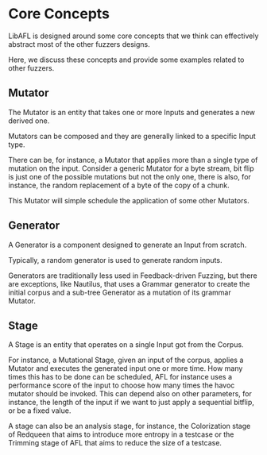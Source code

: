 # Core Concepts

LibAFL is designed around some core concepts that we think can effectively abstract most of the other fuzzers designs.

Here, we discuss these concepts and provide some examples related to other fuzzers.

## Mutator

The Mutator is an entity that takes one or more Inputs and generates a new derived one.

Mutators can be composed and they are generally linked to a specific Input type.

There can be, for instance, a Mutator that applies more than a single type of mutation on the input. Consider a generic Mutator for a byte stream, bit flip is just one of the possible mutations but not the only one, there is also, for instance, the random replacement of a byte of the copy of a chunk.

This Mutator will simple schedule the application of some other Mutators.

## Generator

A Generator is a component designed to generate an Input from scratch.

Typically, a random generator is used to generate random inputs.

Generators are traditionally less used in Feedback-driven Fuzzing, but there are exceptions, like Nautilus, that uses a Grammar generator to create the initial corpus and a sub-tree Generator as a mutation of its grammar Mutator.

## Stage

A Stage is an entity that operates on a single Input got from the Corpus.

For instance, a Mutational Stage, given an input of the corpus, applies a Mutator and executes the generated input one or more time. How many times this has to be done can be scheduled, AFL for instance uses a performance score of the input to choose how many times the havoc mutator should be invoked. This can depend also on other parameters, for instance, the length of the input if we want to just apply a sequential bitflip, or be a fixed value.

A stage can also be an analysis stage, for instance, the Colorization stage of Redqueen that aims to introduce more entropy in a testcase or the Trimming stage of AFL that aims to reduce the size of a testcase.

